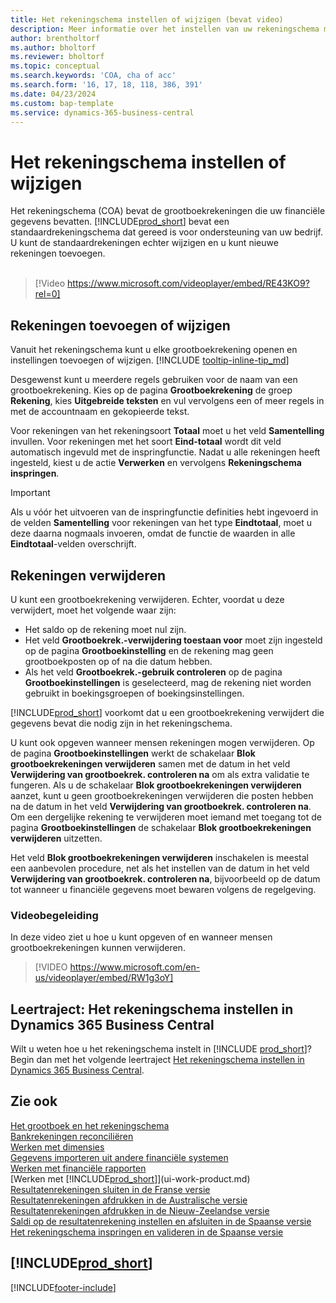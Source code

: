 ```yaml
---
title: Het rekeningschema instellen of wijzigen (bevat video)
description: Meer informatie over het instellen van uw rekeningschema met de grootboekrekeningen die uw financiële gegevens bevatten.
author: brentholtorf
ms.author: bholtorf
ms.reviewer: bholtorf
ms.topic: conceptual
ms.search.keywords: 'COA, cha of acc'
ms.search.form: '16, 17, 18, 118, 386, 391'
ms.date: 04/23/2024
ms.custom: bap-template
ms.service: dynamics-365-business-central
---
```

# <a name="set-up-or-change-the-chart-of-accounts"></a>Het rekeningschema instellen of wijzigen

Het rekeningschema (COA) bevat de grootboekrekeningen die uw financiële gegevens bevatten. [!INCLUDE[prod_short](includes/prod_short.md)] bevat een standaardrekeningschema dat gereed is voor ondersteuning van uw bedrijf. U kunt de standaardrekeningen echter wijzigen en u kunt nieuwe rekeningen toevoegen.
<br><br>  

> [!Video https://www.microsoft.com/videoplayer/embed/RE43KO9?rel=0]

## <a name="add-or-change-accounts"></a>Rekeningen toevoegen of wijzigen

Vanuit het rekeningschema kunt u elke grootboekrekening openen en instellingen toevoegen of wijzigen. [!INCLUDE [tooltip-inline-tip_md](includes/tooltip-inline-tip_md.md)] 

Desgewenst kunt u meerdere regels gebruiken voor de naam van een grootboekrekening. Kies op de pagina **Grootboekrekening** de groep **Rekening**, kies **Uitgebreide teksten** en vul vervolgens een of meer regels in met de accountnaam en gekopieerde tekst.  

Voor rekeningen van het rekeningsoort **Totaal** moet u het veld **Samentelling** invullen. Voor rekeningen met het soort **Eind-totaal** wordt dit veld automatisch ingevuld met de inspringfunctie. Nadat u alle rekeningen heeft ingesteld, kiest u de actie **Verwerken** en vervolgens **Rekeningschema inspringen**.  

> [!IMPORTANT]
> Als u vóór het uitvoeren van de inspringfunctie definities hebt ingevoerd in de velden **Samentelling** voor rekeningen van het type **Eindtotaal**, moet u deze daarna nogmaals invoeren, omdat de functie de waarden in alle **Eindtotaal**-velden overschrijft.

## <a name="delete-accounts"></a>Rekeningen verwijderen

U kunt een grootboekrekening verwijderen. Echter, voordat u deze verwijdert, moet het volgende waar zijn:  

* Het saldo op de rekening moet nul zijn.  
* Het veld **Grootboekrek.-verwijdering toestaan voor** moet zijn ingesteld op de pagina **Grootboekinstelling** en de rekening mag geen grootboekposten op of na die datum hebben.  
* Als het veld **Grootboekrek.-gebruik controleren** op de pagina **Grootboekinstellingen** is geselecteerd, mag de rekening niet worden gebruikt in boekingsgroepen of boekingsinstellingen.  

[!INCLUDE[prod_short](includes/prod_short.md)] voorkomt dat u een grootboekrekening verwijdert die gegevens bevat die nodig zijn in het rekeningschema.  

U kunt ook opgeven wanneer mensen rekeningen mogen verwijderen. Op de pagina **Grootboekinstellingen** werkt de schakelaar **Blok grootboekrekeningen verwijderen** samen met de datum in het veld **Verwijdering van grootboekrek. controleren na** om als extra validatie te fungeren. Als u de schakelaar **Blok grootboekrekeningen verwijderen** aanzet, kunt u geen grootboekrekeningen verwijderen die posten hebben na de datum in het veld **Verwijdering van grootboekrek. controleren na**. Om een dergelijke rekening te verwijderen moet iemand met toegang tot de pagina **Grootboekinstellingen** de schakelaar **Blok grootboekrekeningen verwijderen** uitzetten.  

Het veld **Blok grootboekrekeningen verwijderen** inschakelen is meestal een aanbevolen procedure, net als het instellen van de datum in het veld **Verwijdering van grootboekrek. controleren na**, bijvoorbeeld op de datum tot wanneer u financiële gegevens moet bewaren volgens de regelgeving.  

### <a name="video-guidance"></a>Videobegeleiding

In deze video ziet u hoe u kunt opgeven of en wanneer mensen grootboekrekeningen kunnen verwijderen.

>[!VIDEO https://www.microsoft.com/en-us/videoplayer/embed/RW1g3oY]

## <a name="learning-path-set-up-the-chart-of-accounts-in-dynamics-365-business-central"></a>Leertraject: Het rekeningschema instellen in Dynamics 365 Business Central

Wilt u weten hoe u het rekeningschema instelt in [!INCLUDE [prod_short](includes/prod_short.md)]? Begin dan met het volgende leertraject [Het rekeningschema instellen in Dynamics 365 Business Central](/training/modules/chart-accounts-dynamics-365-business-central).

## <a name="see-also"></a>Zie ook

[Het grootboek en het rekeningschema](finance-general-ledger.md)  
[Bankrekeningen reconciliëren](bank-manage-bank-accounts.md)  
[Werken met dimensies](finance-dimensions.md)  
[Gegevens importeren uit andere financiële systemen](across-import-data-configuration-packages.md)  
[Werken met financiële rapporten](bi-how-work-account-schedule.md)  
[Werken met [!INCLUDE[prod_short](includes/prod_short.md)]](ui-work-product.md)  
[Resultatenrekeningen sluiten in de Franse versie](LocalFunctionality/France/how-to-close-income-statement-accounts.md)  
[Resultatenrekeningen afdrukken in de Australische versie](LocalFunctionality/Australia/how-to-print-income-statements.md)  
[Resultatenrekeningen afdrukken in de Nieuw-Zeelandse versie](LocalFunctionality/NewZealand/how-to-print-income-statements.md)  
[Saldi op de resultatenrekening instellen en afsluiten in de Spaanse versie](LocalFunctionality/Spain/how-to-set-up-and-close-income-statement-balances.md)  
[Het rekeningschema inspringen en valideren in de Spaanse versie](LocalFunctionality/Spain/how-to-indent-and-validate-chart-of-accounts.md)  

## [!INCLUDE[prod_short](includes/free_trial_md.md)]

[!INCLUDE[footer-include](includes/footer-banner.md)]
